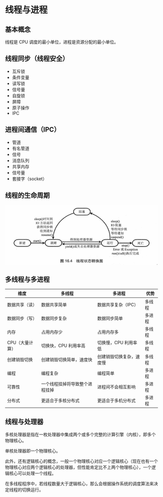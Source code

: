 # 线程与进程

## 基本概念
线程是 CPU 调度的最小单位，进程是资源分配的最小单位。

## 线程同步（线程安全）
* 互斥锁
* 条件变量
* 读写锁
* 信号量
* 自旋锁
* 屏障
* 原子操作
* IPC

## 进程间通信（IPC）
* 管道
* 有名管道
* 信号
* 消息队列
* 共享内存
* 信号量
* 套接字（socket）

## 线程的生命周期
![线程的生命周期](https://raw.githubusercontent.com/adamearthhuang/blog/master/操作系统/线程与进程/01.png)

## 多线程与多进程
| 维度             | 多线程                      | 多进程                 | 优势   |
| ---------------- | -------------------------- | ---------------------- | ------ |
| 数据共享（读）    | 数据共享简单                 | 数据共享复杂（IPC）     | 多线程 |
| 数据同步（写）    | 数据同步复杂                 | 数据同步简单            | 多进程 |
| 内存             | 占用内存少                   | 占用内存多              | 多线程 |
| CPU（大量计算）   | 切换快，CPU 利用率高         | 切换慢，CPU 利用率低     | 多线程 |
| 创建销毁切换      | 创建销毁切换简单，速度快      | 创建销毁切换复杂，速度慢  | 多线程 |
| 编程             | 编程复杂                     | 编程简单                | 多进程 |
| 可靠性           | 一个线程挂掉将导致整个进程挂掉 | 进程间不会相互影响       | 多进程 |
| 分布式           | 更适合于多核分布式            | 更适合于多机分布式       | 多进程 |

## 线程与处理器
多核处理器是指在一枚处理器中集成两个或多个完整的计算引擎（内核），即多个物理核心。

单核处理器即一个物理核心。

此外，还有逻辑核心的概念，一般一个物理核心对应一个逻辑核心（现在也有一个物理核心对应两个逻辑核心的处理器，但性能肯定比不上两个物理核心），一个逻辑核心可以处理一个线程。

在多线程程序中，若线程数量大于逻辑核心，那么会根据操作系统的调度算法来决定线程的切换运行。 